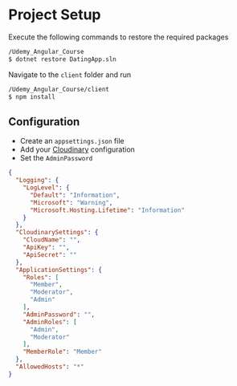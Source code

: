 # Project Setup

Execute the following commands to restore the required packages

```bash
/Udemy_Angular_Course
$ dotnet restore DatingApp.sln
```

Navigate to the `client` folder and run

```bash
/Udemy_Angular_Course/client
$ npm install
```

## Configuration

+ Create an `appsettings.json` file
+ Add your [Cloudinary](https://cloudinary.com/) configuration
+ Set the `AdminPassword`

```json
{
  "Logging": {
    "LogLevel": {
      "Default": "Information",
      "Microsoft": "Warning",
      "Microsoft.Hosting.Lifetime": "Information"
    }
  },
  "CloudinarySettings": {
    "CloudName": "",
    "ApiKey": "",
    "ApiSecret": ""
  },
  "ApplicationSettings": {
    "Roles": [
      "Member",
      "Moderator",
      "Admin"
    ],
    "AdminPassword": "",
    "AdminRoles": [
      "Admin",
      "Moderator"
    ],
    "MemberRole": "Member"
  },
  "AllowedHosts": "*"
}
```